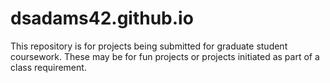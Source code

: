 # dsadams42.github.io
This repository is for projects being submitted for graduate student coursework. These may be for fun projects or projects initiated as part of a class requirement.
